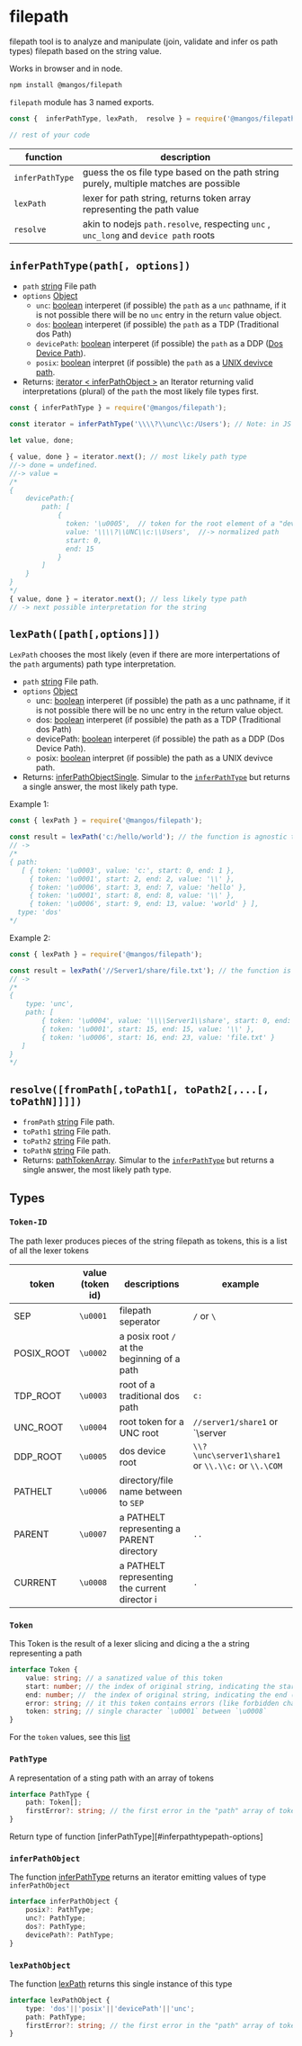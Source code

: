 
# filepath

filepath tool is to analyze and manipulate (join, validate and infer os path types) filepath based on the string value.

Works in browser and in node.

```bash
npm install @mangos/filepath
```

`filepath` module has 3 named exports.

```javascript
const {  inferPathType, lexPath,  resolve } = require('@mangos/filepath');

// rest of your code
```

| function        | description                                                                           |
|-----------------|---------------------------------------------------------------------------------------|
| `inferPathType` | guess the os file type based on the path string purely, multiple matches are possible |
| `lexPath`       | lexer for path string, returns token array representing the path value                |
| `resolve`       | akin to nodejs `path.resolve`, respecting `unc` , `unc_long` and `device path` roots  |


## `inferPathType(path[, options])`

- `path` [string][string] File path
- `options` [Object][object]
    - `unc`: [boolean][boolean] interperet (if possible) the `path` as a `unc` pathname, if it is not possible there will be no `unc` entry in the return value object.
    - `dos`: [boolean][boolean] interperet (if possible) the `path` as a TDP (Traditional dos Path)
    - `devicePath`: [boolean][boolean] interperet (if possible) the `path` as a DDP ([Dos Device Path](#ddp)).
    - `posix`: [boolean][boolean] interpret (if possible) the `path` as a [UNIX devivce path][posix]. 
- Returns: [iterator < inferPathObject >](#inferpathobject) an Iterator returning valid interpretations (plural) of the `path` the most likely file types first.

```javascript
const { inferPathType } = require('@mangos/filepath');

const iterator = inferPathType('\\\\?\\unc\\c:/Users'); // Note: in JS you need to escape backslashes \\

let value, done;

{ value, done } = iterator.next(); // most likely path type
//-> done = undefined.
//-> value =
/*
{
    devicePath:{
        path: [ 
            { 
              token: '\u0005',  // token for the root element of a "devicePath" 
              value: '\\\\?\\UNC\\c:\\Users',  //-> normalized path
              start: 0,
              end: 15 
            } 
        ] 
    } 
}
*/
{ value, done } = iterator.next(); // less likely type path
// -> next possible interpretation for the string
```

## `lexPath([path[,options]])`

`LexPath` chooses the most likely (even if there are more interpertations of the `path` arguments) path type interpretation.

- `path` [string][string] File path.
- `options` [Object][object]
    - unc: [boolean][boolean] interperet (if possible) the path as a unc pathname, if it is not possible there will be no unc entry in the return value object.
    - dos: [boolean][boolean] interperet (if possible) the path as a TDP (Traditional dos Path)
    - devicePath: [boolean][boolean] interperet (if possible) the path as a DDP (Dos Device Path).
    - posix: [boolean][boolean] interpret (if possible) the path as a UNIX devivce path.
- Returns: [inferPathObjectSingle](#infer-path-object-single). Simular to the [`inferPathType`](#inferpathtypepath-options) but returns a single answer, the most likely path type.


Example 1:

```javascript
const { lexPath } = require('@mangos/filepath');

const result = lexPath('c:/hello/world'); // the function is agnostic to '\' or '/' tokens
// ->
/*
{ path:
   [ { token: '\u0003', value: 'c:', start: 0, end: 1 },   
     { token: '\u0001', start: 2, end: 2, value: '\\' },   
     { token: '\u0006', start: 3, end: 7, value: 'hello' },
     { token: '\u0001', start: 8, end: 8, value: '\\' },
     { token: '\u0006', start: 9, end: 13, value: 'world' } ],
  type: 'dos' 
*/
```

Example 2:

```javascript
const { lexPath } = require('@mangos/filepath');

const result = lexPath('//Server1/share/file.txt'); // the function is agnostic to '\' or '/' tokens
// ->
/*
{ 
    type: 'unc',
    path: [ 
        { token: '\u0004', value: '\\\\Server1\\share', start: 0, end: 14 },
        { token: '\u0001', start: 15, end: 15, value: '\\' },
        { token: '\u0006', start: 16, end: 23, value: 'file.txt' } 
   ]
}
*/
```

## `resolve([fromPath[,toPath1[, toPath2[,...[, toPathN]]]])`

- `fromPath` [string][string] File path.
- `toPath1` [string][string] File path.
- `toPath2` [string][string] File path.
- `toPathN` [string][string] File path.
- Returns: [pathTokenArray](#inferpathobject). Simular to the [`inferPathType`](#inferpathtypepath-options) but returns a single answer, the most likely path type.

## Types

### `Token-ID`

The path lexer produces pieces of the string filepath as tokens, this is a list of all the lexer tokens

| token      | value (token id) | descriptions                                  | example                                            |
|------------|------------------|-----------------------------------------------|----------------------------------------------------|
| SEP        | `\u0001`         | filepath seperator                            | `/` or `\`                                         |
| POSIX_ROOT | `\u0002`         | a posix root `/` at the beginning of a path   |                                                    |
| TDP_ROOT   | `\u0003`         | root of a traditional dos path                | `c:`                                               |
| UNC_ROOT   | `\u0004`         | root token for a UNC root                     | `//server1/share1` or `\\server|\share1`           |
| DDP_ROOT   | `\u0005`         | dos device root                               | `\\?\unc\server1\share1` or `\\.\\c:` or `\\.\COM` |
| PATHELT    | `\u0006`         | directory/file name between to `SEP`          |                                                    |
| PARENT     | `\u0007`         | a PATHELT representing a PARENT directory     | `..`                                               |
| CURRENT    | `\u0008`         | a PATHELT representing the current director i | `.`                                                |


### `Token`

This Token is the result of a lexer slicing and dicing a the a string representing a path

```typescript
interface Token {
    value: string; // a sanatized value of this token
    start: number; // the index of original string, indicating the start of the token
    end: number; //  the index of original string, indicating the end (inclusive) of the token
    error: string; // it this token contains errors (like forbidden charactes in dos paths)
    token: string; // single character `\u0001` between `\u0008`
}
```

For the `token` values, see this [list](#token-id)


### `PathType`

A representation of a sting path with an array of tokens

```typescript
interface PathType { 
    path: Token[];
    firstError?: string; // the first error in the "path" array of tokens.
}
```

Return type of function [inferPathType][#inferpathtypepath-options]

### `inferPathObject`

The function [inferPathType](#inferpathtypepath-options) returns an iterator emitting values of type `inferPathObject`

```typescript
interface inferPathObject {
    posix?: PathType;
    unc?: PathType;
    dos?: PathType;
    devicePath?: PathType;
}
```

### `lexPathObject`

The function [lexPath](#lexpathpathoptions) returns this single instance of this type

```typescript
interface lexPathObject {
    type: 'dos'||'posix'||'devicePath'||'unc';
    path: PathType;
    firstError?: string; // the first error in the "path" array of tokens.
}
```



[string]: https://developer.mozilla.org/en-US/docs/Web/JavaScript/Data_structures#String_type
[boolean]: https://developer.mozilla.org/en-US/docs/Web/JavaScript/Data_structures#Boolean_type
[ddp]: https://docs.microsoft.com/en-us/dotnet/standard/io/file-path-formats#dos-device-paths
[tdp]: https://docs.microsoft.com/en-us/dotnet/standard/io/file-path-formats#traditional-dos-paths
[posix]: https://pubs.opengroup.org/onlinepubs/009695399/basedefs/xbd_chap03.html#tag_03_266
[object]: https://developer.mozilla.org/en-US/docs/Web/JavaScript/Reference/Global_Objects/Object

